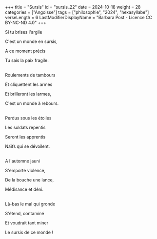 +++
title = "Sursis"
id = "sursis_22"
date = 2024-10-18
weight = 28
categories = ["Angoisse"]
tags = ["philosophie", "2024", "hexasyllabe"]
verseLength = 6
LastModifierDisplayName = "Barbara Post - Licence CC BY-NC-ND 4.0"
+++

Si tu brises l'argile

C'est un monde en sursis,

A ce moment précis

Tu sais la paix fragile.

 \
Roulements de tambours

Et cliquettent les armes

Et brilleront les larmes,

C'est un monde à rebours.

 \
Perdus sous les étoiles

Les soldats repentis

Seront les apprentis

Naïfs qui se dévoilent.

 \
A l'automne jauni

S'emporte violence,

De la bouche une lance,

Médisance et déni.

 \
Là-bas le mal qui gronde

S'étend, contaminé

Et voudrait tant miner

Le sursis de ce monde !
